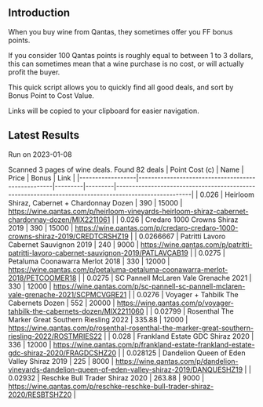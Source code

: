 ## Introduction

When you buy wine from Qantas, they sometimes offer you FF bonus points. 

If you consider 100 Qantas points is roughly equal to between 1 to 3 dollars, this can sometimes mean that a wine purchase is no cost, or will actually profit the buyer.

This quick script allows you to quickly find all good deals, and sort by Bonus Point to Cost Value.

Links will be copied to your clipboard for easier navigation.

## Latest Results

Run on 2023-01-08

Scanned 3 pages of wine deals.
Found 82 deals
|   Point Cost (c) | Name                                              |   Price |   Bonus | Link                                                                                                 |
|------------------|---------------------------------------------------|---------|---------|------------------------------------------------------------------------------------------------------|
|        0.026     | Heirloom Shiraz, Cabernet + Chardonnay Dozen      |  390    |   15000 | https://wine.qantas.com/p/heirloom-vineyards-heirloom-shiraz-cabernet-chardonnay-dozen/MIX2211061    |
|        0.026     | Credaro 1000 Crowns Shiraz 2019                   |  390    |   15000 | https://wine.qantas.com/p/credaro-credaro-1000-crowns-shiraz-2019/CREDTCRSHZ19                       |
|        0.0266667 | Patritti Lavoro Cabernet Sauvignon 2019           |  240    |    9000 | https://wine.qantas.com/p/patritti-patritti-lavoro-cabernet-sauvignon-2019/PATLAVCAB19               |
|        0.0275    | Petaluma Coonawarra Merlot 2018                   |  330    |   12000 | https://wine.qantas.com/p/petaluma-petaluma-coonawarra-merlot-2018/PETCOOMER18                       |
|        0.0275    | SC Pannell McLaren Vale Grenache 2021             |  330    |   12000 | https://wine.qantas.com/p/sc-pannell-sc-pannell-mclaren-vale-grenache-2021/SCPMCVGRE21               |
|        0.0276    | Voyager + Tahbilk The Cabernets Dozen             |  552    |   20000 | https://wine.qantas.com/p/voyager-tahbilk-the-cabernets-dozen/MIX2211060                             |
|        0.02799   | Rosenthal The Marker Great Southern Riesling 2022 |  335.88 |   12000 | https://wine.qantas.com/p/rosenthal-rosenthal-the-marker-great-southern-riesling-2022/ROSTMRIES22    |
|        0.028     | Frankland Estate GDC Shiraz 2020                  |  336    |   12000 | https://wine.qantas.com/p/frankland-estate-frankland-estate-gdc-shiraz-2020/FRAGDCSHZ20              |
|        0.028125  | Dandelion Queen of Eden Valley Shiraz 2019        |  225    |    8000 | https://wine.qantas.com/p/dandelion-vineyards-dandelion-queen-of-eden-valley-shiraz-2019/DANQUESHZ19 |
|        0.02932   | Reschke Bull Trader Shiraz 2020                   |  263.88 |    9000 | https://wine.qantas.com/p/reschke-reschke-bull-trader-shiraz-2020/RESBTSHZ20                         |

